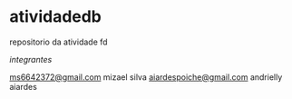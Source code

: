 # atividadedb
repositorio da atividade fd

*integrantes*

ms6642372@gmail.com 
mizael silva
aiardespoiche@gmail.com
andrielly aiardes
